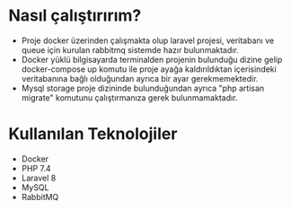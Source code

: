 <h1>Nasıl çalıştırırım?</h1>

<ul>
    <li>Proje docker üzerinden çalışmakta olup laravel projesi, veritabanı ve queue için kurulan rabbitmq sistemde hazır bulunmaktadır.</li>
    <li>Docker yüklü bilgisayarda terminalden projenin bulunduğu dizine gelip docker-compose up komutu ile proje ayağa kaldırıldıktan içerisindeki veritabanına bağlı olduğundan ayrıca bir ayar gerekmemektedir.</li>
    <li>Mysql storage proje dizininde bulunduğundan ayrıca "php artisan migrate" komutunu çalıştırmanıza gerek bulunmamaktadır.</li>
</ul>

<h1>Kullanılan Teknolojiler</h1>

<ul>
    <li>Docker</li>
    <li>PHP 7.4</li>
    <li>Laravel 8</li>
    <li>MySQL</li>
    <li>RabbitMQ</li>
</ul>
